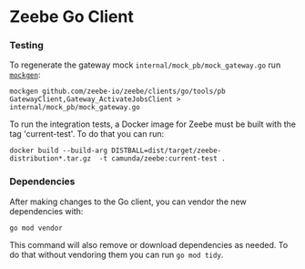 # Zeebe Go Client


### Testing

To regenerate the gateway mock `internal/mock_pb/mock_gateway.go` run [`mockgen`](https://github.com/golang/mock#installation):

```
mockgen github.com/zeebe-io/zeebe/clients/go/tools/pb GatewayClient,Gateway_ActivateJobsClient > internal/mock_pb/mock_gateway.go
```

To run the integration tests, a Docker image for Zeebe must be built with the tag 'current-test'. To do that you can run:
```
docker build --build-arg DISTBALL=dist/target/zeebe-distribution*.tar.gz  -t camunda/zeebe:current-test .
```

### Dependencies

After making changes to the Go client, you can vendor the new dependencies with:

```
go mod vendor
```

This command will also remove or download dependencies as needed. To do that without vendoring them you can run `go mod tidy`.
